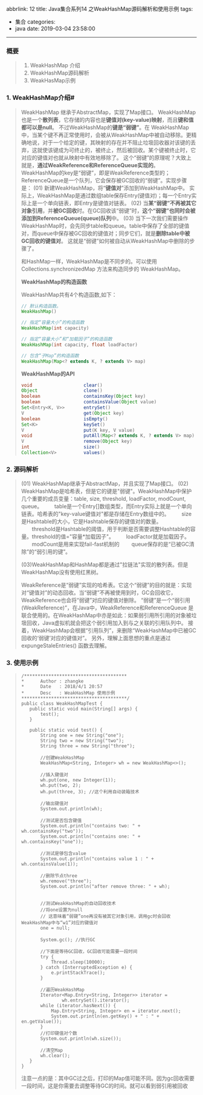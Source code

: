 abbrlink: 12
title: Java集合系列14 之WeakHashMap源码解析和使用示例
tags:
  - 集合
categories:
  - java
date: 2019-03-04 23:58:00
---
### 概要

>1. WeakHashMap 介绍
>2. WeakHashMap源码解析
>3. WeakHasMap示例
<!-- more -->

### **1.  WeakHashMap介绍**#

>  WeakHashMap 继承于AbstractMap，实现了Map接口。
>  WeakHashMap 也是一个**散列表**，它存储的内容也是**键值对(key-value)映射**，而且**键和值都可以是null**。
>   不过WeakHashMap的**键是“弱键”**。在 WeakHashMap 中，当某个键不再正常使用时，会被从WeakHashMap中被自动移除。更精确地说，对于一个给定的键，其映射的存在并不阻止垃圾回收器对该键的丢弃，这就使该键成为可终止的，被终止，然后被回收。某个键被终止时，它对应的键值对也就从映射中有效地移除了。
>     这个“弱键”的原理呢？大致上就是，**通过WeakReference和ReferenceQueue实现的**。 WeakHashMap的key是“弱键”，即是WeakReference类型的；ReferenceQueue是一个队列，它会保存被GC回收的“弱键”。实现步骤是：
>     (01) 新建WeakHashMap，将“**键值对**”添加到WeakHashMap中。
>            实际上，WeakHashMap是通过数组table保存Entry(键值对)；每一个Entry实际上是一个单向链表，即Entry是键值对链表。
>    (02) 当**某“弱键”不再被其它对象引用**，并**被GC回收**时。在GC回收该“弱键”时，**这个“弱键”也同时会被添加到ReferenceQueue(queue)队列**中。
>    (03) 当下一次我们需要操作WeakHashMap时，会先同步table和queue。table中保存了全部的键值对，而queue中保存被GC回收的键值对；同步它们，就是**删除table中被GC回收的键值对**。
>    这就是“弱键”如何被自动从WeakHashMap中删除的步骤了。
>
> 和HashMap一样，WeakHashMap是不同步的。可以使用 Collections.synchronizedMap 方法来构造同步的 WeakHashMap。
>
> **WeakHashMap的构造函数**
>
> WeakHashMap共有4个构造函数,如下：
>
> ```java
> // 默认构造函数。
> WeakHashMap()
>
> // 指定“容量大小”的构造函数
> WeakHashMap(int capacity)
>
> // 指定“容量大小”和“加载因子”的构造函数
> WeakHashMap(int capacity, float loadFactor)
>
> // 包含“子Map”的构造函数
> WeakHashMap(Map<? extends K, ? extends V> map)
> ```
>
> 
>
> **WeakHashMap的API**
>
> ```java
> void                   clear()
> Object                 clone()
> boolean                containsKey(Object key)
> boolean                containsValue(Object value)
> Set<Entry<K, V>>       entrySet()
> V                      get(Object key)
> boolean                isEmpty()
> Set<K>                 keySet()
> V                      put(K key, V value)
> void                   putAll(Map<? extends K, ? extends V> map)
> V                      remove(Object key)
> int                    size()
> Collection<V>          values()
> ```
>
> 

   ### 2. 源码解析

>
>(01) WeakHashMap继承于AbstractMap，并且实现了Map接口。
>(02) WeakHashMap是哈希表，但是它的键是"弱键"。WeakHashMap中保护几个重要的成员变量：table, size, threshold, loadFactor, modCount, queue。
>　　table是一个Entry[]数组类型，而Entry实际上就是一个单向链表。哈希表的"key-value键值对"都是存储在Entry数组中的。 
>　　size是Hashtable的大小，它是Hashtable保存的键值对的数量。 
>　　threshold是Hashtable的阈值，用于判断是否需要调整Hashtable的容量。threshold的值="容量*加载因子"。
>　　loadFactor就是加载因子。 
>　　modCount是用来实现fail-fast机制的
>　　queue保存的是“已被GC清除”的“弱引用的键”。
>
>(03)WeakHashMap和HashMap都是通过"拉链法"实现的散列表。但是WeakHashMap没有使用红黑树。
>
>​    WeakReference是“弱键”实现的哈希表。它这个“弱键”的目的就是：实现对“键值对”的动态回收。当“弱键”不再被使用到时，GC会回收它，WeakReference也会将“弱键”对应的键值对删除。
>    “弱键”是一个“弱引用(WeakReference)”，在Java中，WeakReference和ReferenceQueue 是联合使用的。在WeakHashMap中亦是如此：如果弱引用所引用的对象被垃圾回收，Java虚拟机就会把这个弱引用加入到与之关联的引用队列中。 接着，WeakHashMap会根据“引用队列”，来删除“WeakHashMap中已被GC回收的‘弱键’对应的键值对”。
>    另外，理解上面思想的重点是通过 expungeStaleEntries() 函数去理解。

### 3. 使用示例

>```
>/**************************************
> *      Author : zhangke
> *      Date   : 2018/4/1 20:57
> *      Desc   : WeakHashMap 使用示例
> ***************************************/
>public class WeakHashMapTest {
>    public static void main(String[] args) {
>        test();
>    }
>
>    public static void test() {
>        String one = new String("one");
>        String two = new String("two");
>        String three = new String("three");
>
>        //创建WeakHashMap
>        WeakHashMap<String, Integer> wh = new WeakHashMap<>();
>
>        //插入键值对
>        wh.put(one, new Integer(1));
>        wh.put(two, 2);
>        wh.put(three, 3); //这个利用自动装箱技术
>
>        //输出键值对
>        System.out.println(wh);
>
>        //测试是否包含键值
>        System.out.println("contains two: " + wh.containsKey("two"));
>        System.out.println("contains one: " + wh.containsKey("one"));
>
>        //测试是够包含value
>        System.out.println("contains value 1 : " + wh.containsValue(1));
>
>        //删除节点three
>        wh.remove("three");
>        System.out.println("after remove three: " + wh);
>
>
>        //测试WeakHashMap的自动回收技术
>        //将one设置为null
>        // 这意味着“弱键”one再没有被其它对象引用，调用gc时会回收WeakHashMap中与“w1”对应的键值对
>        one = null;
>
>        System.gc(); //执行GC
>
>        //下面是等待GC回收，GC回收可能需要一段时间
>        try {
>            Thread.sleep(10000);
>        } catch (InterruptedException e) {
>            e.printStackTrace();
>        }
>
>        //遍历WeakHashMap
>        Iterator<Map.Entry<String, Integer>> iterator =
>                wh.entrySet().iterator();
>        while (iterator.hasNext()) {
>            Map.Entry<String, Integer> en = iterator.next();
>            System.out.println(en.getKey() + " : " + en.getValue());
>        }
>        //打印键值对个数
>        System.out.println(wh.size());
>
>        //清空Map
>        wh.clear();
>    }
>}
>```
>
>注意一点的是：其中GC过之后，打印的Map值可能不同。因为gc回收需要一段时间，这是你需要去调整等待GC的时间。就可以看到弱引用被回收